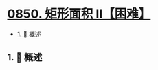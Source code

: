 # [0850. 矩形面积 II【困难】](https://github.com/Tdahuyou/TNotes.leetcode/tree/main/notes/0850.%20%E7%9F%A9%E5%BD%A2%E9%9D%A2%E7%A7%AF%20II%E3%80%90%E5%9B%B0%E9%9A%BE%E3%80%91)

<!-- region:toc -->

- [1. 📝 概述](#1--概述)

<!-- endregion:toc -->

## 1. 📝 概述

